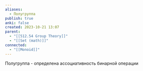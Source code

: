 ```yaml
---
aliases:
  - Полугруппа
publish: true
anki: false
created: 2023-10-21 13:07
parent:
  - "[[512.54 Group Theory]]"
  - "[[Set (math)]]"
connected:
  - "[[Monoid]]"
---
```

Полугруппа - определена ассоциативность бинарной операции














